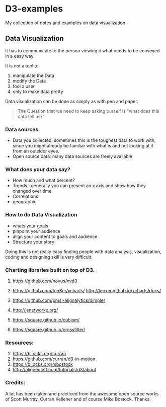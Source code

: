 # D3-examples
My collection of notes and examples on data visualization

## Data Visualization

It has to communicate to the person viewing it what needs to be conveyed in a easy way.

It is not a tool to
1. manipulate the Data
2. modify the Data
3. fool a user
4. only to make data pretty

Data visualization can be done as simply as with pen and paper.

> The Question that we need to keep asking ourself is
> "what does this data tell us?"


### Data sources

* Data you collected: sometimes this is the toughest data to work with, since you might already be familiar with what is and not looking at it from an outsider eyes.
* Open source data: many data sources are freely available

### What does your data say?
* How much and what percent?
* Trends :  generally you can present an x axis and show how they changed over time.
* Correlations
* geographic

### How to do Data Visualization
* whats your goals
* pinpoint your audience
* align your content to goals and audience
* Structure your story

Doing this is not really easy
finding people with data analysis, visualization, coding and designing skill is very difficult.


### Charting libraries built on top of D3.
1. https://github.com/novus/nvd3
2. https://github.com/tenXer/xcharts/
http://tenxer.github.io/xcharts/docs/
3. https://github.com/pmsi-alignalytics/dimple/

4. http://jsnetworkx.org/
5. https://square.github.io/cubism/
6. https://square.github.io/crossfilter/

### Resources:
1. https://bl.ocks.org/curran
2. https://github.com/curran/d3-in-motion
3. https://bl.ocks.org/mbostock
4. http://alignedleft.com/tutorials/d3/about

### Credits:
A lot has been taken and practiced from the awesome open source works of Scott Murray, Curran Kelleher and of course Mike Bostock. Thanks.
